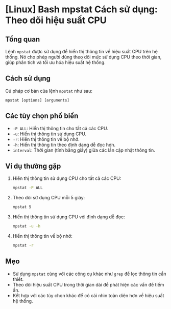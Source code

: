 # [Linux] Bash mpstat Cách sử dụng: Theo dõi hiệu suất CPU

## Tổng quan
Lệnh `mpstat` được sử dụng để hiển thị thông tin về hiệu suất CPU trên hệ thống. Nó cho phép người dùng theo dõi mức sử dụng CPU theo thời gian, giúp phân tích và tối ưu hóa hiệu suất hệ thống.

## Cách sử dụng
Cú pháp cơ bản của lệnh `mpstat` như sau:
```
mpstat [options] [arguments]
```

## Các tùy chọn phổ biến
- `-P ALL`: Hiển thị thông tin cho tất cả các CPU.
- `-u`: Hiển thị thông tin sử dụng CPU.
- `-r`: Hiển thị thông tin về bộ nhớ.
- `-h`: Hiển thị thông tin theo định dạng dễ đọc hơn.
- `interval`: Thời gian (tính bằng giây) giữa các lần cập nhật thông tin.

## Ví dụ thường gặp
1. Hiển thị thông tin sử dụng CPU cho tất cả các CPU:
   ```bash
   mpstat -P ALL
   ```

2. Theo dõi sử dụng CPU mỗi 5 giây:
   ```bash
   mpstat 5
   ```

3. Hiển thị thông tin sử dụng CPU với định dạng dễ đọc:
   ```bash
   mpstat -u -h
   ```

4. Hiển thị thông tin về bộ nhớ:
   ```bash
   mpstat -r
   ```

## Mẹo
- Sử dụng `mpstat` cùng với các công cụ khác như `grep` để lọc thông tin cần thiết.
- Theo dõi hiệu suất CPU trong thời gian dài để phát hiện các vấn đề tiềm ẩn.
- Kết hợp với các tùy chọn khác để có cái nhìn toàn diện hơn về hiệu suất hệ thống.